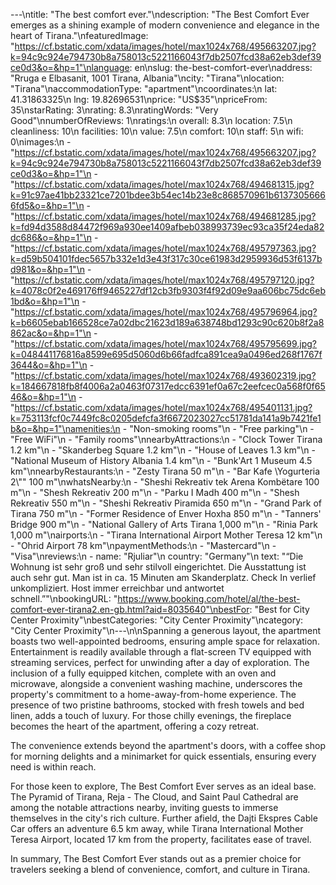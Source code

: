 ---\ntitle: "The best comfort ever."\ndescription: "The Best Comfort Ever emerges as a shining example of modern convenience and elegance in the heart of Tirana."\nfeaturedImage: "https://cf.bstatic.com/xdata/images/hotel/max1024x768/495663207.jpg?k=94c9c924e794730b8a758013c5221166043f7db2507fcd38a62eb3def39ce0d3&o=&hp=1"\nlanguage: en\nslug: the-best-comfort-ever\naddress: "Rruga e Elbasanit, 1001 Tirana, Albania"\ncity: "Tirana"\nlocation: "Tirana"\naccommodationType: "apartment"\ncoordinates:\n  lat: 41.31863325\n  lng: 19.82696531\nprice: "US$35"\npriceFrom: 35\nstarRating: 3\nrating: 8.3\nratingWords: "Very Good"\nnumberOfReviews: 1\nratings:\n  overall: 8.3\n  location: 7.5\n  cleanliness: 10\n  facilities: 10\n  value: 7.5\n  comfort: 10\n  staff: 5\n  wifi: 0\nimages:\n  - "https://cf.bstatic.com/xdata/images/hotel/max1024x768/495663207.jpg?k=94c9c924e794730b8a758013c5221166043f7db2507fcd38a62eb3def39ce0d3&o=&hp=1"\n  - "https://cf.bstatic.com/xdata/images/hotel/max1024x768/494681315.jpg?k=91c97ae41bb23321ce7201bdee3b54ec14b23e8c868570961b61373056666fd5&o=&hp=1"\n  - "https://cf.bstatic.com/xdata/images/hotel/max1024x768/494681285.jpg?k=fd94d3588d84472f969a930ee1409afbeb038993739ec93ca35f24eda82dc686&o=&hp=1"\n  - "https://cf.bstatic.com/xdata/images/hotel/max1024x768/495797363.jpg?k=d59b504101fdec5657b332e1d3e43f317c30ce61983d2959936d53f6137bd981&o=&hp=1"\n  - "https://cf.bstatic.com/xdata/images/hotel/max1024x768/495797120.jpg?k=4078c0f2e469176ff9465227df12cb3fb9303f4f92d09e9aa606bc75dc6eb1bd&o=&hp=1"\n  - "https://cf.bstatic.com/xdata/images/hotel/max1024x768/495796964.jpg?k=b6605ebab166528ce7a02dbc21623d189a638748bd1293c90c620b8f2a8862ac&o=&hp=1"\n  - "https://cf.bstatic.com/xdata/images/hotel/max1024x768/495795699.jpg?k=048441176816a8599e695d5060d6b66fadfca891cea9a0496ed268f1767f3644&o=&hp=1"\n  - "https://cf.bstatic.com/xdata/images/hotel/max1024x768/493602319.jpg?k=184667818fb8f4006a2a0463f07317edcc6391ef0a67c2eefcec0a568f0f6546&o=&hp=1"\n  - "https://cf.bstatic.com/xdata/images/hotel/max1024x768/495401131.jpg?k=753113fcf0c7449fc8c0205defcfa3f6672023027cc51781da141a9b7421fe1b&o=&hp=1"\namenities:\n  - "Non-smoking rooms"\n  - "Free parking"\n  - "Free WiFi"\n  - "Family rooms"\nnearbyAttractions:\n  - "Clock Tower Tirana 1.2 km"\n  - "Skanderbeg Square 1.2 km"\n  - "House of Leaves 1.3 km"\n  - "National Museum of History Albania 1.4 km"\n  - "Bunk'Art 1 Museum 4.5 km"\nnearbyRestaurants:\n  - "Zesty Tirana 50 m"\n  - "Bar Kafe \Yogurteria 2\\"\" 100 m"\nwhatsNearby:\n  - "Sheshi Rekreativ tek Arena Kombëtare 100 m"\n  - "Shesh Rekreativ 200 m"\n  - "Parku I Madh 400 m"\n  - "Shesh Rekreativ 550 m"\n  - "Sheshi Rekreativ Piramida 650 m"\n  - "Grand Park of Tirana 750 m"\n  - "Former Residence of Enver Hoxha 850 m"\n  - "Tanners' Bridge 900 m"\n  - "National Gallery of Arts Tirana 1,000 m"\n  - "Rinia Park 1,000 m"\nairports:\n  - "Tirana International Airport Mother Teresa 12 km"\n  - "Ohrid Airport 78 km"\npaymentMethods:\n  - "Mastercard"\n  - "Visa"\nreviews:\n  - name: "Rjuliar"\n    country: "Germany"\n    text: "“Die Wohnung ist sehr groß und sehr stilvoll eingerichtet. Die Ausstattung ist auch sehr gut. Man ist in ca. 15 Minuten am Skanderplatz. Check In verlief unkompliziert. Host immer erreichbar und antwortet schnell.”"\nbookingURL: "https://www.booking.com/hotel/al/the-best-comfort-ever-tirana2.en-gb.html?aid=8035640"\nbestFor: "Best for City Center Proximity"\nbestCategories: "City Center Proximity"\ncategory: "City Center Proximity"\n---\n\nSpanning a generous layout, the apartment boasts two well-appointed bedrooms, ensuring ample space for relaxation. Entertainment is readily available through a flat-screen TV equipped with streaming services, perfect for unwinding after a day of exploration. The inclusion of a fully equipped kitchen, complete with an oven and microwave, alongside a convenient washing machine, underscores the property's commitment to a home-away-from-home experience. The presence of two pristine bathrooms, stocked with fresh towels and bed linen, adds a touch of luxury. For those chilly evenings, the fireplace becomes the heart of the apartment, offering a cozy retreat.

The convenience extends beyond the apartment's doors, with a coffee shop for morning delights and a minimarket for quick essentials, ensuring every need is within reach.

For those keen to explore, The Best Comfort Ever serves as an ideal base. The Pyramid of Tirana, Reja - The Cloud, and Saint Paul Cathedral are among the notable attractions nearby, inviting guests to immerse themselves in the city's rich culture. Further afield, the Dajti Ekspres Cable Car offers an adventure 6.5 km away, while Tirana International Mother Teresa Airport, located 17 km from the property, facilitates ease of travel.

In summary, The Best Comfort Ever stands out as a premier choice for travelers seeking a blend of convenience, comfort, and culture in Tirana.